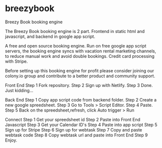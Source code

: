 # breezybook
Breezy Book booking engine

The Breezy Book booking engine is 2 part. Frontend in static html and javascript, and backend in google app script.

A free and open source booking engine. Run on free google app script servers, the booking engine syncs with vacation rental marketing channels, to reduce manual work and avoid double bookings. Credit card processing with Stripe.

Before setting up this booking engine for profit please consider joining our colony.io group and contribute to a better product and community support.

Front End
Step 1
Fork repository.
Step 2
Sign up with Netlify.
Step 3
Done. Just kidding...

Back End
Step 1
Copy app script code from backend folder.
Step 2
Create a new google spreedsheet.
Step 3
Go to Tools > Script Editor.
Step 4
Paste.
Step 5
Back on the spreedsheet,refresh, click Auto trigger > Run

Connect
Step 1
Get your spreedsheet id
Step 2
Paste into Front End Javascript
Step 3
Get your Calendar ID's
Step 4
Paste into app script
Step 5
Sign up for Stripe
Step 6
Sign up for webtask
Step 7
Copy and paste webtask code
Step 8
Copy webtask url and paste into Front End
Step 9
Enjoy.
